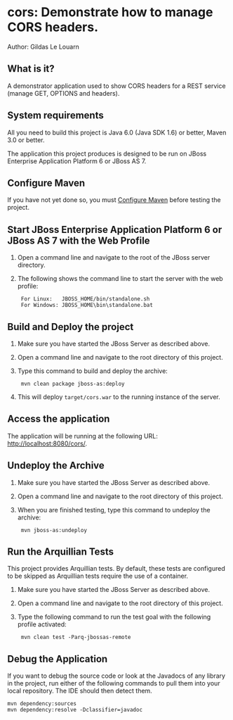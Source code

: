 cors: Demonstrate how to manage CORS headers.
========================
Author: Gildas Le Louarn

What is it?
-----------

A demonstrator application used to show CORS headers for a REST service (manage GET, OPTIONS and headers).

System requirements
-------------------

All you need to build this project is Java 6.0 (Java SDK 1.6) or better, Maven 3.0 or better.

The application this project produces is designed to be run on JBoss Enterprise Application Platform 6 or JBoss AS 7. 

Configure Maven
---------------

If you have not yet done so, you must [Configure Maven](../README.md#configure-maven) before testing the project.

Start JBoss Enterprise Application Platform 6 or JBoss AS 7 with the Web Profile
-------------------------

1. Open a command line and navigate to the root of the JBoss server directory.
2. The following shows the command line to start the server with the web profile:

        For Linux:   JBOSS_HOME/bin/standalone.sh
        For Windows: JBOSS_HOME\bin\standalone.bat
 
Build and Deploy the project
-------------------------

1. Make sure you have started the JBoss Server as described above.
2. Open a command line and navigate to the root directory of this project.
3. Type this command to build and deploy the archive:

        mvn clean package jboss-as:deploy

4. This will deploy `target/cors.war` to the running instance of the server.

Access the application 
---------------------

The application will be running at the following URL: <http://localhost:8080/cors/>.

Undeploy the Archive
--------------------

1. Make sure you have started the JBoss Server as described above.
2. Open a command line and navigate to the root directory of this project.
3. When you are finished testing, type this command to undeploy the archive:

        mvn jboss-as:undeploy
        
Run the Arquillian Tests 
-------------------------

This project provides Arquillian tests. By default, these tests are configured to be skipped as Arquillian tests require the use of a container. 

1. Make sure you have started the JBoss Server as described above.
2. Open a command line and navigate to the root directory of this project.
3. Type the following command to run the test goal with the following profile activated:

        mvn clean test -Parq-jbossas-remote 

Debug the Application
------------------------------------

If you want to debug the source code or look at the Javadocs of any library in the project, run either of the following commands to pull them into your local repository. The IDE should then detect them.

    mvn dependency:sources
    mvn dependency:resolve -Dclassifier=javadoc
